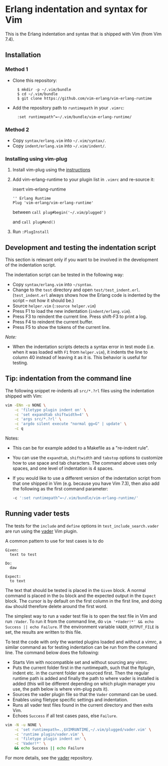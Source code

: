 # Erlang indentation and syntax for Vim

This is the Erlang indentation and syntax that is shipped with Vim (from Vim 7.4).

## Installation

### Method 1

- Clone this repository:

        $ mkdir -p ~/.vim/bundle
        $ cd ~/.vim/bundle
        $ git clone https://github.com/vim-erlang/vim-erlang-runtime

- Add the repository path to `runtimepath` in your `.vimrc`:

        :set runtimepath^=~/.vim/bundle/vim-erlang-runtime/

### Method 2

- Copy `syntax/erlang.vim` into `~/.vim/syntax/`.
- Copy `indent/erlang.vim` into `~/.vim/indent/`.

### Installing using vim-plug

1. Install vim-plug using the [instructions][vim-plug]
2. Add vim-erlang-runtime to your plugin list in `.vimrc` and re-source it:

    insert vim-erlang-runtime
    ```
    '' Erlang Runtime
    Plug 'vim-erlang/vim-erlang-runtime'
    ```
    between
    `call plug#begin('~/.vim/plugged')`

    and
    `call plug#end()`
3. Run `:PlugInstall`

[vim-plug]:https://github.com/junegunn/vim-plug

## Development and testing the indentation script

This section is relevant only if you want to be involved in the development of
the indentation script.

The indentation script can be tested in the following way:

- Copy `syntax/erlang.vim` into `~/syntax`.
- Change to the `test` directory and open `test/test_indent.erl`.
  (`test_indent.erl` always shows how the Erlang code is indented by the script
  – not how it should be.)
- Source `helper.vim` (`:source helper.vim`)
- Press F1 to load the new indentation (`indent/erlang.vim`).
- Press F3 to reindent the current line. Press shift-F3 to print a log.
- Press F4 to reindent the current buffer.
- Press F5 to show the tokens of the current line.

*Note:*

- When the indentation scripts detects a syntax error in test mode (i.e. when it
  was loaded with `F1` from `helper.vim`), it indents the line to column 40
  instead of leaving it as it is. This behavior is useful for testing.

## Tip: indentation from the command line

The following snippet re-indents all `src/*.?rl` files using the indentation
shipped with Vim:

```bash
vim -ENn -u NONE \
    -c 'filetype plugin indent on' \
    -c 'set expandtab shiftwidth=4' \
    -c 'args src/*.?rl' \
    -c 'argdo silent execute "normal gg=G" | update' \
    -c q
```

Notes:

- This can be for example added to a Makefile as a "re-indent rule".
- You can use the `expandtab`, `shiftwidth` and `tabstop` options to customize
  how to use space and tab characters. The command above uses only spaces, and
  one level of indentation is 4 spaces.
- If you would like to use a different version of the indentation script from
  that one shipped in Vim (e.g. because you have Vim 7.3), then also add the
  following as the first command parameter:

  ```bash
  -c ':set runtimepath^=~/.vim/bundle/vim-erlang-runtime/'
  ```

## Running vader tests

The tests for the `include` and `define` options in `test_include_search.vader`
are run using the [vader](https://github.com/junegunn/vader.vim) Vim plugin.

A common pattern to use for test cases is to do

```vim
Given:
  text to test

Do:
  daw

Expect:
  to text
```

The text that should be tested is placed in the `Given` block. A normal command
is placed in the `Do` block and the expected output in the `Expect` block. The
cursor is by default on the first column in the first line, and doing `daw`
should therefore delete around the first word.

The simplest way to run a vader test file is to open the test file in Vim and
run `:Vader`. To run it from the command line, do `vim '+Vader!*' && echo
Success || echo Failure`. If the environment variable `VADER_OUTPUT_FILE` is
set, the results are written to this file.

To test the code with only the wanted plugins loaded and without a vimrc, a
similar command as for testing indentation can be run from the command line. The
command below does the following:

- Starts Vim with nocompatible set and without sourcing any vimrc.
- Puts the current folder first in the runtimepath, such that the ftplugin,
  indent etc. in the current folder are sourced first. Then the regular runtime
  path is added and finally the path to where vader is installed is added (this
  will be different depending on which plugin manager you use, the path below is
  where vim-plug puts it).
- Sources the vader plugin file so that the `Vader` command can be used.
- Enables using filetype specific settings and indentation.
- Runs all vader test files found in the current directory and then exits Vim.
- Echoes `Success` if all test cases pass, else `Failure`.

```bash
vim -N -u NONE \
    -c 'set runtimepath=.,$VIMRUNTIME,~/.vim/plugged/vader.vim' \
    -c 'runtime plugin/vader.vim' \
    -c 'filetype plugin indent on' \
    -c 'Vader!*' \
    && echo Success || echo Failure
```

For more details, see the [vader](https://github.com/junegunn/vader.vim)
repository.
